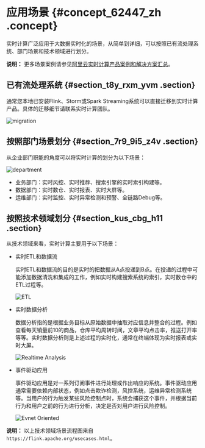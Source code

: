 # 应用场景 {#concept_62447_zh .concept}

实时计算广泛应用于大数据实时化的场景，从简单到详细，可以按照已有流处理系统、部门场景和技术领域进行划分。

**说明：** 更多场景案例请参见[阿里云实时计算产品案例和解决方案汇总](https://yq.aliyun.com/articles/691499)。

## 已有流处理系统 {#section_t8y_rxm_yvm .section}

通常您本地已安装Flink、Storm或Spark Streaming系统可以直接迁移到实时计算产品。具体的迁移细节请联系实时计算团队。

![migration](http://static-aliyun-doc.oss-cn-hangzhou.aliyuncs.com/assets/img/40797/156708058244714_zh-CN.png)

## 按照部门场景划分 {#section_7r9_9i5_z4v .section}

从企业部门职能的角度可以将实时计算的划分为以下场景：

![department](http://static-aliyun-doc.oss-cn-hangzhou.aliyuncs.com/assets/img/40797/156708058244715_zh-CN.png)

-   业务部门：实时风控、实时推荐、搜索引擎的实时索引构建等。
-   数据部门：实时数仓、实时报表、实时大屏等。
-   运维部门：实时监控、实时异常检测和预警、全链路Debug等。

## 按照技术领域划分 {#section_kus_cbg_h11 .section}

从技术领域来看，实时计算主要用于以下场景：

-   实时ETL和数据流

    实时ETL和数据流的目的是实时的把数据从A点投递到B点。在投递的过程中可能添加数据清洗和集成的工作，例如实时构建搜索系统的索引，实时数仓中的ETL过程等。

    ![ETL](http://static-aliyun-doc.oss-cn-hangzhou.aliyuncs.com/assets/img/40797/156708058244716_zh-CN.png)

-   实时数据分析

    数据分析指的是根据业务目标从原始数据中抽取对应信息并整合的过程。例如查看每天销量前10的商品，仓库平均周转时间，文章平均点击率，推送打开率等等。实时数据分析则是上述过程的实时化，通常在终端体现为实时报表或实时大屏。

    ![Realtime Analysis](http://static-aliyun-doc.oss-cn-hangzhou.aliyuncs.com/assets/img/40797/156708058344717_zh-CN.png)

-   事件驱动应用

    事件驱动应用是对一系列订阅事件进行处理或作出响应的系统。事件驱动应用通常需要依赖内部状态，例如点击欺诈检测，风控系统，运维异常检测系统等。当用户的行为触发某些风险控制点时，系统会捕获这个事件，并根据当前行为和用户之前的行为进行分析，决定是否对用户进行风险控制。

    ![Evnet Oriented](http://static-aliyun-doc.oss-cn-hangzhou.aliyuncs.com/assets/img/40797/156708058344718_zh-CN.png)


**说明：** 以上技术领域场景流程图来自`https://flink.apache.org/usecases.html`。

